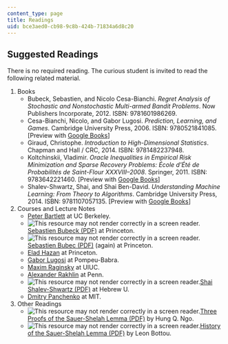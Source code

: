 ```yaml
---
content_type: page
title: Readings
uid: bce3aed0-cb98-9c8b-424b-71834a6d8c20
---
```


Suggested Readings
------------------

There is no required reading. The curious student is invited to read the following related material.

1.  Books
    *   Bubeck, Sebastien, and Nicolo Cesa-Bianchi. _Regret Analysis of Stochastic and Nonstochastic Multi-armed Bandit Problems_. Now Publishers Incorporate, 2012. ISBN: 9781601986269.
    *   Cesa-Bianchi, Nicolo, and Gabor Lugosi. _Prediction, Learning, and Games_. Cambridge University Press, 2006. ISBN: 9780521841085. \[Preview with [Google Books](http://books.google.com/books?id=zDnRBlazhfYC&pg=PAfrontcover)\]
    *   Giraud, Christophe. _Introduction to High-Dimensional Statistics_. Chapman and Hall / CRC, 2014. ISBN: 9781482237948.
    *   Koltchinskii, Vladimir. _Oracle Inequalities in Empirical Risk Minimization and Sparse Recovery Problems: École d'Été de Probabilités de Saint-Flour XXXVIII–2008_. Springer, 2011. ISBN: 9783642221460. \[Preview with [Google Books](http://books.google.com/books?id=D5Jxen3_xkAC&pg=PAfrontcover)\]
    *   Shalev-Shwartz, Shai, and Shai Ben-David. _Understanding Machine Learning: From Theory to Algorithms_. Cambridge University Press, 2014. ISBN: 9781107057135. \[Preview with [Google Books](http://books.google.com/books?id=ttJkAwAAQBAJ&pg=PAfrontcover)\]
2.  Courses and Lecture Notes
    *   [Peter Bartlett](http://www.cs.berkeley.edu/~bartlett/courses/281b-sp08/) at UC Berkeley.
    *   ![This resource may not render correctly in a screen reader.](/images/inacessible.gif)[Sebastien Bubeck (PDF)](http://research.microsoft.com/en-us/um/people/sebubeck/BubeckLectureNotes.pdf) at Princeton.
    *   ![This resource may not render correctly in a screen reader.](/images/inacessible.gif)[Sebastien Bubec (PDF)](http://research.microsoft.com/en-us/um/people/sebubeck/Bubeck15.pdf) (again) at Princeton.
    *   [Elad Hazan](http://ocobook.cs.princeton.edu/) at Princeton.
    *   [Gabor Lugosi](http://www.springer.com/cn/book/9783211836880) at Pompeu-Babra.
    *   [Maxim Raginsky](http://maxim.ece.illinois.edu/teaching/fall14/schedule.html) at UIUC.
    *   [Alexander Rakhlin](http://www.mit.edu/~rakhlin/) at Penn.
    *   ![This resource may not render correctly in a screen reader.](/images/inacessible.gif)[Shai Shalev-Shwartz (PDF)](http://www.cs.huji.ac.il/~shais/Handouts.pdf) at Hebrew U.
    *   [Dmitry Panchenko](/courses/18-465-topics-in-statistics-statistical-learning-theory-spring-2007) at MIT.
3.  Other Readings
    *   ![This resource may not render correctly in a screen reader.](/images/inacessible.gif)[Three Proofs of the Sauer-Shelah Lemma (PDF)](http://www.cse.buffalo.edu/~hungngo/classes/2010/711/lectures/sauer.pdf) by Hung Q. Ngo.
    *   ![This resource may not render correctly in a screen reader.](/images/inacessible.gif)[History of the Sauer-Shelah Lemma (PDF)](http://leon.bottou.org/_media/papers/vapnik-symposium-2011.pdf) by Leon Bottou.